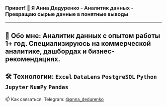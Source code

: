 ### Привет! 👋 Я Анна Дедуренко - Аналитик данных - Превращаю сырые данные в понятные выводы
---
🧠 Обо мне: Аналитик данных с опытом работы 1+ год. Специализируюсь на коммерческой аналитике, дашбордах и бизнес-рекомендациях. 
---
🛠️ Технологии: `Excel` `DataLens` `PostgreSQL` `Python` `Jupyter` `NumPy` `Pandas`
---
📫 Как связаться: Telegram: [@anna_dedurenko](https://t.me/anna_dedurenko)


